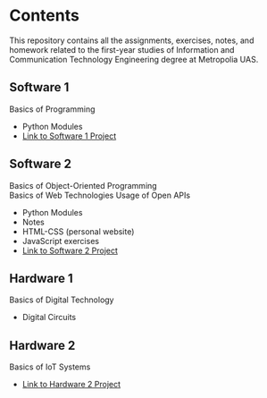
# Contents
This repository contains all the assignments, exercises, notes, and homework related to the first-year studies of Information and Communication Technology Engineering degree at Metropolia UAS.

## Software 1
Basics of Programming
- Python Modules
- [Link to Software 1 Project](https://github.com/onnikiv/Software-1-Project)

## Software 2
Basics of Object-Oriented Programming   
Basics of Web Technologies
Usage of Open APIs
- Python Modules
- Notes
- HTML-CSS (personal website)
- JavaScript exercises
- [Link to Software 2 Project](https://github.com/onnikiv/Software-2-Project)

## Hardware 1
Basics of Digital Technology
- Digital Circuits

## Hardware 2
Basics of IoT Systems
- [Link to Hardware 2 Project](https://github.com/onnikiv/Hardware-2-Project)
